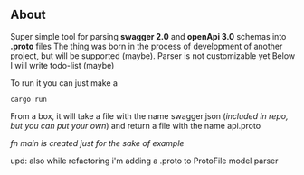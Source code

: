 ## About

Super simple tool for parsing **swagger 2.0** and **openApi 3.0**  schemas into **.proto** files
The thing was born in the process of development of another project, but will be supported (maybe). 
Parser is not customizable yet
Below I will write todo-list (maybe)

To run it you can just make a 

    cargo run

From a box, it will take a file with the name swagger.json (*included in repo, but you can put your own*) and return a file with the name api.proto

*fn main is created just for the sake of example*


upd: 
also while refactoring i'm adding a .proto to ProtoFile model parser